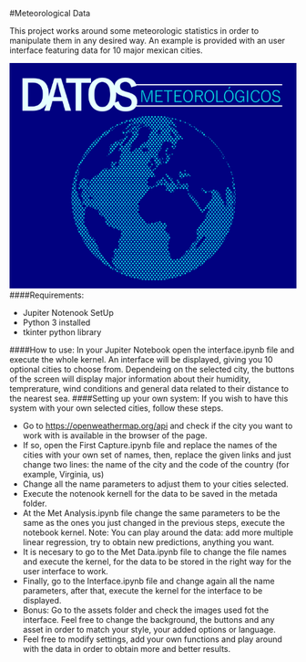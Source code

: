#Meteorological Data

This project works around some meteorologic statistics in order to manipulate them in any desired way. An example is provided with an user interface featuring data for 10 major mexican cities. 

![Cover](/Assets/Background.png)
####Requirements:
- Jupiter Notenook SetUp
- Python 3 installed
- tkinter python library

####How to use:
In your Jupiter Notebook open the interface.ipynb file and execute the whole kernel. An interface will be displayed, giving you 10 optional cities to choose from. Dependeing on the selected city, the buttons of the screen will display major information about their humidity, temprerature, wind conditions and general data related to their distance to the nearest sea.
####Setting up your own system:
If you wish to have this system with your own selected cities, follow these steps.

- Go to https://openweathermap.org/api and check if the city you want to work with is available in the browser of the page.
- If so, open the First Capture.ipynb file and replace the names of the cities with your own set of names, then, replace the given links and just change two lines: the name of the city and the code of the country (for example, Virginia, us)
- Change all the name parameters to adjust them to your cities selected.
- Execute the notenook kernell for the data to be saved in the metada folder.
- At the Met Analysis.ipynb file change the same parameters to be the same as the ones you just changed in the previous steps, execute the notebook kernel. Note: You can play around the data: add more multiple linear regression, try to obtain new predictions, anything you want.
- It is necesary to go to the Met Data.ipynb file to change the file names and execute the kernel, for the data to be stored in the right way for the user interface to work.
- Finally, go to the Interface.ipynb file and change again all the name parameters, after that, execute the kernel for the interface to be displayed.
- Bonus: Go to the assets folder and check the images used fot the interface. Feel free to change the background, the buttons and any asset in order to match your style, your added options or language.
- Feel free to modify settings, add your own functions and play around with the data in order to obtain more and better results.
